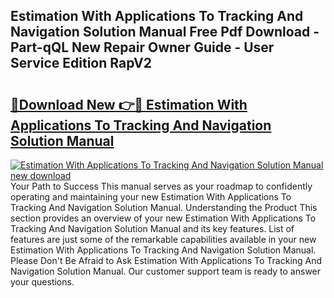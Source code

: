 ## Estimation With Applications To Tracking And Navigation Solution Manual Free Pdf Download - Part-qQL New Repair Owner Guide - User Service Edition RapV2

# <h2><a href="http://bc2799.oget.top/?id=Estimation+With+Applications+To+Tracking+And+Navigation+Solution+Manual">🔗Download New 👉🔴 Estimation With Applications To Tracking And Navigation Solution Manual</a></h2>

[![Estimation With Applications To Tracking And Navigation Solution Manual new download](https://i.imgur.com/5g1atiW.png)](http://bc2799.oget.top/?id=Estimation+With+Applications+To+Tracking+And+Navigation+Solution+Manual)
Your Path to Success This manual serves as your roadmap to confidently operating and maintaining your new Estimation With Applications To Tracking And Navigation Solution Manual. Understanding the Product This section provides an overview of your new Estimation With Applications To Tracking And Navigation Solution Manual and its key features. List of features are just some of the remarkable capabilities available in your new Estimation With Applications To Tracking And Navigation Solution Manual. Please Don't Be Afraid to Ask Estimation With Applications To Tracking And Navigation Solution Manual. Our customer support team is ready to answer your questions.

